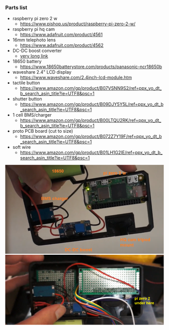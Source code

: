 ### Parts list

- raspberry pi zero 2 w
  - https://www.pishop.us/product/raspberry-pi-zero-2-w/
- raspberry pi hq cam
  - https://www.adafruit.com/product/4561
- 16mm telephoto lens
  - https://www.adafruit.com/product/4562
- DC-DC boost converter
  - [very long link](https://www.amazon.com/Converter-Adjustable-Voltage-Regulator-Compatible/dp/B089JYBF25/ref=sr_1_3?crid=2RFLMR0KISMA&dib=eyJ2IjoiMSJ9.OVkOHemqP_yF8PlJmBNcom_j4QG2oRNpZ61k_IOb9Xm5c3ObAhy5qs_ufrKQpdvA_WCCoQkBfXneCTssI7zzJ8KLwTk7C-VCNBqaKlRvmz0qstVRJQPuKTFQ4fnQmfKPgu2LKo7XrnijwzpMjglif81B69G421nmjTUhkVVPj7aTAC-x2vec-1lcoc1x6HBgZHygBCZV78U91Tq8DX356CyUN-c9bx3S34zPXcbokBU.IkknOGvjZJnIZAW7PvTu5leq2PeJty-C4CsCXDZJptM&dib_tag=se&keywords=dc+dc+boost+converter&qid=1717450650&sprefix=dc+dc+boost+converte%2Caps%2C102&sr=8-3)
- 18650 battery
  - https://www.18650batterystore.com/products/panasonic-ncr18650b
- waveshare 2.4" LCD display
  - https://www.waveshare.com/2.4inch-lcd-module.htm
- tactile button
  - https://www.amazon.com/gp/product/B07VSNN9S2/ref=ppx_yo_dt_b_search_asin_title?ie=UTF8&psc=1
- shutter button
  - https://www.amazon.com/gp/product/B09DJY5Y5L/ref=ppx_yo_dt_b_search_asin_title?ie=UTF8&psc=1
- 1 cell BMS/charger
  - https://www.amazon.com/gp/product/B00LTQU2RK/ref=ppx_yo_dt_b_search_asin_title?ie=UTF8&psc=1
- proto PCB board (cut to size)
  - https://www.amazon.com/gp/product/B072Z7Y19F/ref=ppx_yo_dt_b_search_asin_title?ie=UTF8&psc=1
- soft wire
  - https://www.amazon.com/gp/product/B01LH1G2IE/ref=ppx_yo_dt_b_search_asin_title?ie=UTF8&psc=1

<img src="./annotated.png"/>

<img src="./internals.png"/>
